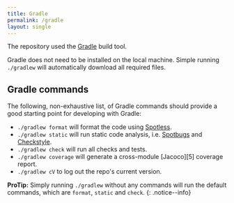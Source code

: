 ```yaml
---
title: Gradle
permalink: /gradle
layout: single
---
```


The repository used the [Gradle][gradle] build tool. 

Gradle does not need to be installed on the local machine.
Simple running `./gradlew` will automatically download all required files.

## Gradle commands

The following, non-exhaustive list, of Gradle commands should provide a good starting point for developing with Gradle:

* `./gradlew format` will format the code using [Spotless][spotless].
* `./gradlew static` will run static code analysis, i.e. [Spotbugs][2] and [Checkstyle][3].
* `./gradlew check` will run all checks and tests.
* `./gradlew coverage` will generate a cross-module [Jacoco][5] coverage report.
* `./gradlew cV` to log out the repo's current version.
  
**ProTip:** Simply running `./gradlew` without any commands will run the default commands, which are
`format`, `static` and `check`.
{: .notice--info}

[gradle]: https://gradle.org/
[spotless]: https://github.com/diffplug/spotless
[2]: https://spotbugs.github.io/
[3]: https://checkstyle.sourceforge.io/
[4]: https://github.com/allegro/axion-release-plugin